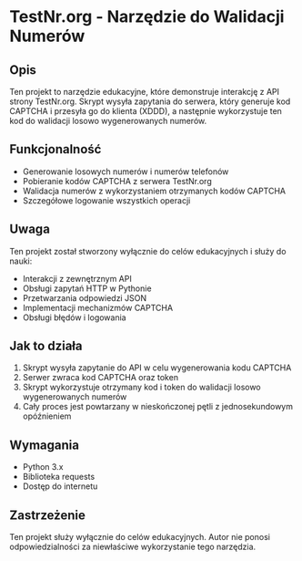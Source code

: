 # TestNr.org - Narzędzie do Walidacji Numerów

## Opis
Ten projekt to narzędzie edukacyjne, które demonstruje interakcję z API strony TestNr.org. Skrypt wysyła zapytania do serwera, który generuje kod CAPTCHA i przesyła go do klienta (XDDD), a następnie wykorzystuje ten kod do walidacji losowo wygenerowanych numerów.

## Funkcjonalność
- Generowanie losowych numerów i numerów telefonów
- Pobieranie kodów CAPTCHA z serwera TestNr.org
- Walidacja numerów z wykorzystaniem otrzymanych kodów CAPTCHA
- Szczegółowe logowanie wszystkich operacji

## Uwaga
Ten projekt został stworzony wyłącznie do celów edukacyjnych i służy do nauki:
- Interakcji z zewnętrznym API
- Obsługi zapytań HTTP w Pythonie
- Przetwarzania odpowiedzi JSON
- Implementacji mechanizmów CAPTCHA
- Obsługi błędów i logowania

## Jak to działa
1. Skrypt wysyła zapytanie do API w celu wygenerowania kodu CAPTCHA
2. Serwer zwraca kod CAPTCHA oraz token
3. Skrypt wykorzystuje otrzymany kod i token do walidacji losowo wygenerowanych numerów
4. Cały proces jest powtarzany w nieskończonej pętli z jednosekundowym opóźnieniem

## Wymagania
- Python 3.x
- Biblioteka requests
- Dostęp do internetu

## Zastrzeżenie
Ten projekt służy wyłącznie do celów edukacyjnych. Autor nie ponosi odpowiedzialności za niewłaściwe wykorzystanie tego narzędzia.